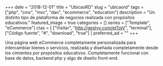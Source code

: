 +++ 
date = "2018-12-01"
title = "UbicaoRD"
slug = "ubicaord"
tags = ["php", "cms", "mvc", "dao", "ecommerce", "education"]
description = "Un distinto tipo de plataforma de negocios realizada con propósitos educativos."
featured_image = true
categories = []
series = ["Template", "eCommerce"]
ctas = [
    ["Visitar", "http://gestyy.com/etTojV", "terminal"],
    ["Código fuente", "#", "download", "true"]
]
preferred_ad = ""
+++

<p>
    Una página web eCommerce completamente personalizada para intercambiar bienes o servicios, realizada y diseñada completamente desde los cimientos por propósitos educativos. Completamente funcional con base de datos, backend php y algo de diseño front-end.
</p>
